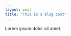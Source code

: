```yaml
---
layout: post
title: "This is a blog post"
---
```


Lorem ipsum dolor sit amet.

<!-- I'll use this blog to document my progress and share what I've learned. -->

<!-- Thus far, [WordPress](wordpress.org) has been my weapon of choice for web publishing. But this time I decided to ditch the world's favourite CMS in favour of Jekyll.  -->